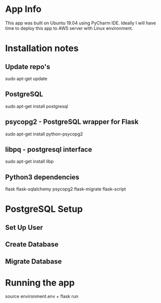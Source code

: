 # App Info
This app was built on Ubuntu 19.04 using PyCharm IDE. Ideally I will have time to deploy this app to AWS server with Linux environment.
# Installation notes
## Update repo's
sudo apt-get update
## PostgreSQL
sudo apt-get install postgresql
## psycopg2 - PostgreSQL wrapper for Flask
sudo apt-get install python-psycopg2
## libpq - postgresql interface
sudo apt-get install libp
## Python3 dependencies
flask flask-sqlalchemy psycopg2 flask-migrate flask-script

# PostgreSQL Setup
## Set Up User
## Create Database
## Migrate Database

# Running the app
source environment.env + flask run

